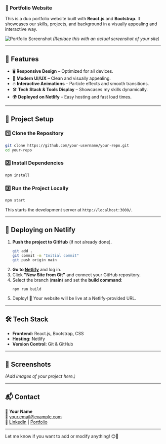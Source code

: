 ### **🚀 Portfolio Website**  

This is a duo portfolio website built with **React.js** and **Bootstrap**. It showcases our skills, projects, and background in a visually appealing and interactive way.  

![Portfolio Screenshot](./screenshot.png) _(Replace this with an actual screenshot of your site)_

---

## **📌 Features**
- 🖥️ **Responsive Design** – Optimized for all devices.  
- 🎨 **Modern UI/UX** – Clean and visually appealing.  
- 🔥 **Interactive Animations** – Particle effects and smooth transitions.  
- 🛠️ **Tech Stack & Tools Display** – Showcases my skills dynamically.  
- 🌍 **Deployed on Netlify** – Easy hosting and fast load times.  

---

## **📂 Project Setup**
### **1️⃣ Clone the Repository**
```sh
git clone https://github.com/your-username/your-repo.git
cd your-repo
```

### **2️⃣ Install Dependencies**
```sh
npm install
```

### **3️⃣ Run the Project Locally**
```sh
npm start
```
This starts the development server at `http://localhost:3000/`.

---

## **🚀 Deploying on Netlify**
1. **Push the project to GitHub** (if not already done).
   ```sh
   git add .
   git commit -m "Initial commit"
   git push origin main
   ```
2. **Go to [Netlify](https://www.netlify.com/)** and log in.  
3. Click **"New Site from Git"** and connect your GitHub repository.  
4. Select the branch (**main**) and set the **build command**:  
   ```
   npm run build
   ```
5. Deploy! 🚀 Your website will be live at a Netlify-provided URL.

---

## **🛠 Tech Stack**
- **Frontend:** React.js, Bootstrap, CSS  
- **Hosting:** Netlify  
- **Version Control:** Git & GitHub  

---

## **📸 Screenshots**
_(Add images of your project here.)_

---

## **📬 Contact**
👤 **Your Name**  
📧 your.email@example.com  
🔗 [LinkedIn](https://linkedin.com/in/your-profile) | [Portfolio](https://yourportfolio.com)  

---

Let me know if you want to add or modify anything! 😊🚀
